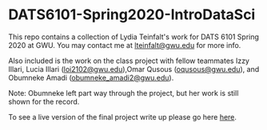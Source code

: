 # DATS6101-Spring2020-IntroDataSci

This repo contains a collection of Lydia Teinfalt's work for DATS 6101 Spring 2020 at GWU. You may contact me at lteinfalt@gwu.edu for more info.

Also included is the work on the class project with fellow teammates Izzy Illari, Lucia Illari (loi2102@gwu.edu),Omar Qusous (oqusous@gwu.edu), and Obumneke Amadi (obumneke_amadi2@gwu.edu).

Note: Obumneke left part way through the project, but her work is still shown for the record. 

To see a live version of the final project write up please go here [here](https://userweb.jlab.org/~izzy/DATS6101_Spring2020/proj1_template_final.html).

